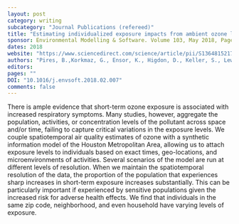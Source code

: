 ```yaml
---
layout: post
category: writing
subcategory: "Journal Publications (refereed)"
title: "Estimating individualized exposure impacts from ambient ozone levels: A synthetic information approach"
sponsor: Environmental Modelling & Software. Volume 103, May 2018, Pages 146–157
dates: 2018
website: "https://www.sciencedirect.com/science/article/pii/S1364815217307557?via%3Dihub"
authors: "Pires, B.,Korkmaz, G., Ensor, K., Higdon, D., Keller, S., Lewis, B., Schroeder, A."
editors:
pages: ""
DOI: "10.1016/j.envsoft.2018.02.007"
comments: false
---
```

There is ample evidence that short-term ozone exposure is associated with increased respiratory symptoms. Many studies, however, aggregate the population, activities, or concentration levels of the pollutant across space and/or time, failing to capture critical variations in the exposure levels. We couple spatiotemporal air quality estimates of ozone with a synthetic information model of the Houston Metropolitan Area, allowing us to attach exposure levels to individuals based on exact times, geo-locations, and microenvironments of activities. Several scenarios of the model are run at different levels of resolution. When we maintain the spatiotemporal resolution of the data, the proportion of the population that experiences sharp increases in short-term exposure increases substantially. This can be particularly important if experienced by sensitive populations given the increased risk for adverse health effects. We find that individuals in the same zip code, neighborhood, and even household have varying levels of exposure.
